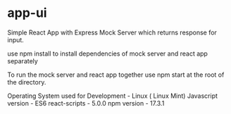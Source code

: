 # app-ui

Simple React App with Express Mock Server which returns response for input.

use npm install to install dependencies of mock server and react app separately

To run the mock server and react app together use npm start at the root of the directory.

Operating System used for Development - Linux ( Linux Mint)
Javascript version - ES6
react-scripts - 5.0.0
npm version - 17.3.1
